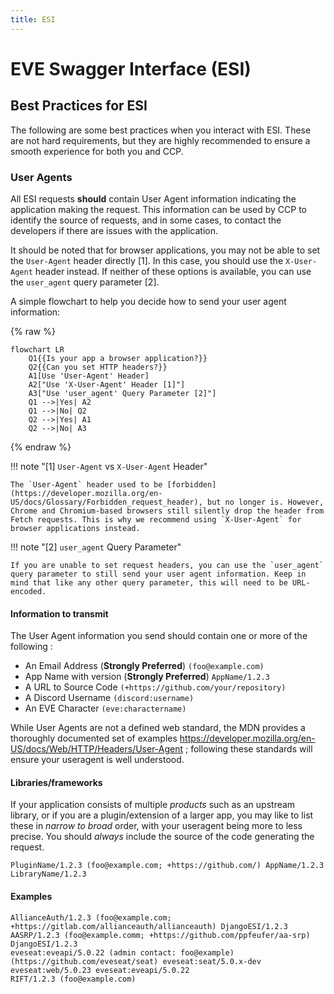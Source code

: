 ```yaml
---
title: ESI
---
```

# EVE Swagger Interface (ESI)

## Best Practices for ESI

The following are some best practices when you interact with ESI. These are not hard requirements, but they are highly recommended to ensure a smooth experience for both you and CCP.

### User Agents

All ESI requests **should** contain User Agent information indicating the application making the request. This information can be used by CCP to identify the source of requests, and in some cases, to contact the developers if there are issues with the application.

It should be noted that for browser applications, you may not be able to set the `User-Agent` header directly [1]. In this case, you should use the `X-User-Agent` header instead. If neither of these options is available, you can use the `user_agent` query parameter [2].

A simple flowchart to help you decide how to send your user agent information:

{% raw %}
``` mermaid
flowchart LR
    Q1{{Is your app a browser application?}}
    Q2{{Can you set HTTP headers?}}
    A1[Use 'User-Agent' Header]
    A2["Use 'X-User-Agent' Header [1]"]
    A3["Use 'user_agent' Query Parameter [2]"]
    Q1 -->|Yes| A2
    Q1 -->|No| Q2
    Q2 -->|Yes| A1
    Q2 -->|No| A3
```
{% endraw %}

!!! note "[1] `User-Agent` vs `X-User-Agent` Header"

    The `User-Agent` header used to be [forbidden](https://developer.mozilla.org/en-US/docs/Glossary/Forbidden_request_header), but no longer is. However, Chrome and Chromium-based browsers still silently drop the header from Fetch requests. This is why we recommend using `X-User-Agent` for browser applications instead.

!!! note "[2] `user_agent` Query Parameter"

    If you are unable to set request headers, you can use the `user_agent` query parameter to still send your user agent information. Keep in mind that like any other query parameter, this will need to be URL-encoded.

#### Information to transmit

The User Agent information you send should contain one or more of the following :

- An Email Address (**Strongly Preferred**) `(foo@example.com)`
- App Name with version (**Strongly Preferred**) `AppName/1.2.3`
- A URL to Source Code `(+https://github.com/your/repository)`
- A Discord Username `(discord:username)`
- An EVE Character `(eve:charactername)`

While User Agents are not a defined web standard, the MDN provides a thoroughly documented set of examples <https://developer.mozilla.org/en-US/docs/Web/HTTP/Headers/User-Agent> ; following these standards will ensure your useragent is well understood.

#### Libraries/frameworks

If your application consists of multiple _products_ such as an upstream library, or if you are a plugin/extension of a larger app, you may like to list these in _narrow to broad_ order, with your useragent being more to less precise. You should _always_ include the source of the code generating the request.

```text
PluginName/1.2.3 (foo@example.com; +https://github.com/) AppName/1.2.3 LibraryName/1.2.3
```

#### Examples

```
AllianceAuth/1.2.3 (foo@example.com; +https://gitlab.com/allianceauth/allianceauth) DjangoESI/1.2.3
AASRP/1.2.3 (foo@example.comm; +https://github.com/ppfeufer/aa-srp) DjangoESI/1.2.3
eveseat:eveapi/5.0.22 (admin contact: foo@example) (https://github.com/eveseat/seat) eveseat:seat/5.0.x-dev eveseat:web/5.0.23 eveseat:eveapi/5.0.22
RIFT/1.2.3 (foo@example.com)
```
